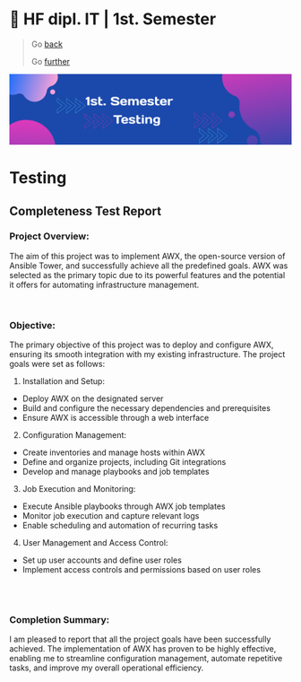 # :ticket: HF dipl. IT | 1st. Semester

> Go [back](/pages/implementation.md)
>
> Go [further](/pages/testing.md)

![Banner](/img/banner5.png)

# Testing

## Completeness Test Report

### Project Overview:

The aim of this project was to implement AWX, the open-source version of Ansible Tower, and successfully achieve all the predefined goals. AWX was selected as the primary topic due to its powerful features and the potential it offers for automating infrastructure management.

<br>

### Objective:

The primary objective of this project was to deploy and configure AWX, ensuring its smooth integration with my existing infrastructure. The project goals were set as follows:

1. Installation and Setup:
-   Deploy AWX on the designated server
-   Build and configure the necessary dependencies and prerequisites
-   Ensure AWX is accessible through a web interface

2. Configuration Management:
-   Create inventories and manage hosts within AWX
-   Define and organize projects, including Git integrations
-   Develop and manage playbooks and job templates

3. Job Execution and Monitoring:
-   Execute Ansible playbooks through AWX job templates
-   Monitor job execution and capture relevant logs
-   Enable scheduling and automation of recurring tasks

4. User Management and Access Control:
-   Set up user accounts and define user roles
-   Implement access controls and permissions based on user roles
<br>
<br>

### Completion Summary:

I am pleased to report that all the project goals have been successfully achieved. The implementation of AWX has proven to be highly effective, enabling me to streamline configuration management, automate repetitive tasks, and improve my overall operational efficiency.